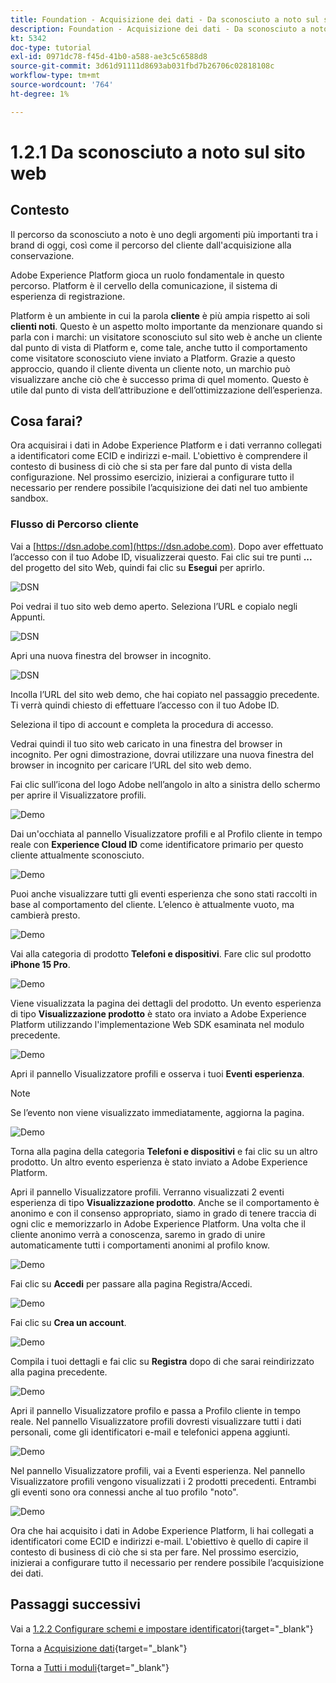 ```yaml
---
title: Foundation - Acquisizione dei dati - Da sconosciuto a noto sul sito web
description: Foundation - Acquisizione dei dati - Da sconosciuto a noto sul sito web
kt: 5342
doc-type: tutorial
exl-id: 0971dc78-f45d-41b0-a588-ae3c5c6588d8
source-git-commit: 3d61d91111d8693ab031fbd7b26706c02818108c
workflow-type: tm+mt
source-wordcount: '764'
ht-degree: 1%

---
```


# 1.2.1 Da sconosciuto a noto sul sito web

## Contesto

Il percorso da sconosciuto a noto è uno degli argomenti più importanti tra i brand di oggi, così come il percorso del cliente dall&#39;acquisizione alla conservazione.

Adobe Experience Platform gioca un ruolo fondamentale in questo percorso. Platform è il cervello della comunicazione, il sistema di esperienza di registrazione.

Platform è un ambiente in cui la parola **cliente** è più ampia rispetto ai soli **clienti noti**. Questo è un aspetto molto importante da menzionare quando si parla con i marchi: un visitatore sconosciuto sul sito web è anche un cliente dal punto di vista di Platform e, come tale, anche tutto il comportamento come visitatore sconosciuto viene inviato a Platform. Grazie a questo approccio, quando il cliente diventa un cliente noto, un marchio può visualizzare anche ciò che è successo prima di quel momento. Questo è utile dal punto di vista dell’attribuzione e dell’ottimizzazione dell’esperienza.

## Cosa farai?

Ora acquisirai i dati in Adobe Experience Platform e i dati verranno collegati a identificatori come ECID e indirizzi e-mail. L&#39;obiettivo è comprendere il contesto di business di ciò che si sta per fare dal punto di vista della configurazione. Nel prossimo esercizio, inizierai a configurare tutto il necessario per rendere possibile l’acquisizione dei dati nel tuo ambiente sandbox.

### Flusso di Percorso cliente

Vai a [https://dsn.adobe.com](https://dsn.adobe.com). Dopo aver effettuato l’accesso con il tuo Adobe ID, visualizzerai questo. Fai clic sui tre punti **...** del progetto del sito Web, quindi fai clic su **Esegui** per aprirlo.

![DSN](./../../datacollection/dc1.1/images/web8.png)

Poi vedrai il tuo sito web demo aperto. Seleziona l’URL e copialo negli Appunti.

![DSN](./../../../getting-started/gettingstarted/images/web3.png)

Apri una nuova finestra del browser in incognito.

![DSN](./../../../getting-started/gettingstarted/images/web4.png)

Incolla l’URL del sito web demo, che hai copiato nel passaggio precedente. Ti verrà quindi chiesto di effettuare l’accesso con il tuo Adobe ID.

Seleziona il tipo di account e completa la procedura di accesso.

Vedrai quindi il tuo sito web caricato in una finestra del browser in incognito. Per ogni dimostrazione, dovrai utilizzare una nuova finestra del browser in incognito per caricare l’URL del sito web demo.

Fai clic sull’icona del logo Adobe nell’angolo in alto a sinistra dello schermo per aprire il Visualizzatore profili.

![Demo](./images/pv1.png)

Dai un&#39;occhiata al pannello Visualizzatore profili e al Profilo cliente in tempo reale con **Experience Cloud ID** come identificatore primario per questo cliente attualmente sconosciuto.

![Demo](./images/pv2.png)

Puoi anche visualizzare tutti gli eventi esperienza che sono stati raccolti in base al comportamento del cliente. L’elenco è attualmente vuoto, ma cambierà presto.

![Demo](./images/pv3.png)

Vai alla categoria di prodotto **Telefoni e dispositivi**. Fare clic sul prodotto **iPhone 15 Pro**.

![Demo](./images/pv4.png)

Viene visualizzata la pagina dei dettagli del prodotto. Un evento esperienza di tipo **Visualizzazione prodotto** è stato ora inviato a Adobe Experience Platform utilizzando l&#39;implementazione Web SDK esaminata nel modulo precedente.

![Demo](./images/pv5.png)

Apri il pannello Visualizzatore profili e osserva i tuoi **Eventi esperienza**.

>[!NOTE]
>
>Se l’evento non viene visualizzato immediatamente, aggiorna la pagina.

![Demo](./images/pv6.png)

Torna alla pagina della categoria **Telefoni e dispositivi** e fai clic su un altro prodotto. Un altro evento esperienza è stato inviato a Adobe Experience Platform.

Apri il pannello Visualizzatore profili. Verranno visualizzati 2 eventi esperienza di tipo **Visualizzazione prodotto**. Anche se il comportamento è anonimo e con il consenso appropriato, siamo in grado di tenere traccia di ogni clic e memorizzarlo in Adobe Experience Platform. Una volta che il cliente anonimo verrà a conoscenza, saremo in grado di unire automaticamente tutti i comportamenti anonimi al profilo know.

![Demo](./images/pv7.png)

Fai clic su **Accedi** per passare alla pagina Registra/Accedi.

![Demo](./images/pv8.png)

Fai clic su **Crea un account**.

![Demo](./images/pv9.png)

Compila i tuoi dettagli e fai clic su **Registra** dopo di che sarai reindirizzato alla pagina precedente.

![Demo](./images/pv10.png)

Apri il pannello Visualizzatore profilo e passa a Profilo cliente in tempo reale. Nel pannello Visualizzatore profili dovresti visualizzare tutti i dati personali, come gli identificatori e-mail e telefonici appena aggiunti.

![Demo](./images/pv11.png)

Nel pannello Visualizzatore profili, vai a Eventi esperienza. Nel pannello Visualizzatore profili vengono visualizzati i 2 prodotti precedenti. Entrambi gli eventi sono ora connessi anche al tuo profilo &quot;noto&quot;.

![Demo](./images/pv12.png)

Ora che hai acquisito i dati in Adobe Experience Platform, li hai collegati a identificatori come ECID e indirizzi e-mail. L&#39;obiettivo è quello di capire il contesto di business di ciò che si sta per fare. Nel prossimo esercizio, inizierai a configurare tutto il necessario per rendere possibile l’acquisizione dei dati.

## Passaggi successivi

Vai a [1.2.2 Configurare schemi e impostare identificatori](./ex2.md){target="_blank"}

Torna a [Acquisizione dati](./data-ingestion.md){target="_blank"}

Torna a [Tutti i moduli](./../../../../overview.md){target="_blank"}
